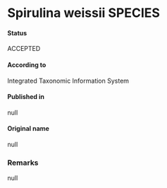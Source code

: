 Spirulina weissii SPECIES
=======

#### Status
ACCEPTED

#### According to
Integrated Taxonomic Information System

#### Published in
null

#### Original name
null

### Remarks
null